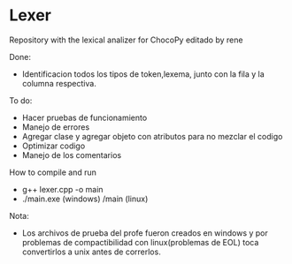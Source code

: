 # Lexer

Repository with the lexical analizer for ChocoPy
editado by rene

Done:
- Identificacion todos los tipos de token,lexema, junto con la fila y la columna respectiva.

To do:
- Hacer pruebas de funcionamiento
- Manejo de errores
- Agregar clase y agregar objeto con atributos para no mezclar el codigo
- Optimizar codigo
- Manejo de los comentarios

How to compile and run

- g++ lexer.cpp -o main
- ./main.exe (windows) /main (linux)

Nota:
- Los archivos de prueba  del profe fueron creados en windows y por problemas de compactibilidad con linux(problemas de EOL) toca convertirlos a unix antes de correrlos. 